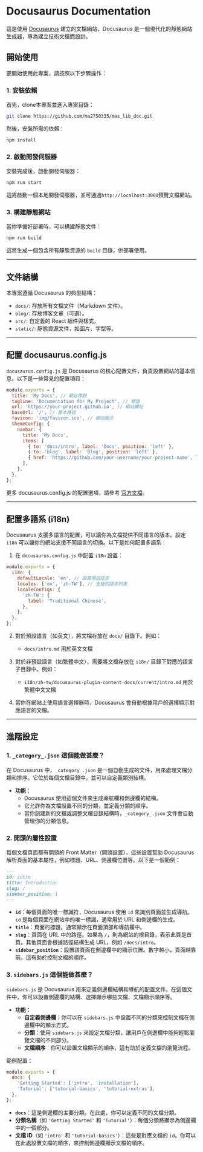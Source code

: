 # Docusaurus Documentation

這是使用 [Docusaurus](https://docusaurus.io/) 建立的文檔網站，Docusaurus 是一個現代化的靜態網站生成器，專為建立技術文檔而設計。

## 開始使用

要開始使用此專案，請按照以下步驟操作：

### 1. 安裝依賴

首先，clone本專案並進入專案目錄：

```bash
git clone https://github.com/ma2750335/mas_lib_doc.git
```

然後，安裝所需的依賴：

```bash
npm install
```

### 2. 啟動開發伺服器

安裝完成後，啟動開發伺服器：

```bash
npm run start
```

這將啟動一個本地開發伺服器，並可通過`http://localhost:3000`預覽文檔網站。

### 3. 構建靜態網站

當你準備好部署時，可以構建靜態文件：

```bash
npm run build
```

這將生成一個包含所有靜態資源的 `build` 目錄，供部署使用。

---

## 文件結構
本專案遵循 Docusaurus 的典型結構：

- `docs/`: 存放所有文檔文件（Markdown 文件）。
- `blog/`: 存放博客文章（可選）。
- `src/`: 自定義的 React 組件與樣式。
- `static/`: 靜態資源文件，如圖片、字型等。

---

## 配置 docusaurus.config.js

`docusaurus.config.js` 是 Docusaurus 的核心配置文件，負責設置網站的基本信息。以下是一些常見的配置項目：

```javascript
module.exports = {
  title: 'My Docs', // 網站標題
  tagline: 'Documentation for My Project', // 標語
  url: 'https://your-project.github.io', // 網站網址
  baseUrl: '/', // 基本路徑
  favicon: 'img/favicon.ico', // 網站圖示
  themeConfig: {
    navbar: {
      title: 'My Docs',
      items: [
        { to: 'docs/intro', label: 'Docs', position: 'left' },
        { to: 'blog', label: 'Blog', position: 'left' },
        { href: 'https://github.com/your-username/your-project-name', label: 'GitHub', position: 'right' },
      ],
    },
  },
};
```

更多 docusaurus.config.js 的配置選項，請參考 [官方文檔](https://docusaurus.io/docs/configuration)。

---

## 配置多語系 (i18n)
Docusaurus 支援多語言的配置，可以讓你為文檔提供不同語言的版本。設定 `i18n` 可以讓你的網站支援不同語言的切換。以下是如何配置多語系：

1. 在 `docusaurus.config.js` 中配置 `i18n` 設置：

```javascript
module.exports = {
  i18n: {
    defaultLocale: 'en', // 設置預設語言
    locales: ['en', 'zh-TW'], // 支援的語言列表
    localeConfigs: {
      'zh-TW': {
        label: 'Traditional Chinese',
      },
    },
  },
};
```

2. 對於預設語言（如英文），將文檔存放在 `docs/` 目錄下。例如：
   - `docs/intro.md` 用於英文文檔

3. 對於非預設語言（如繁體中文），需要將文檔存放在 `i18n/` 目錄下對應的語言子目錄中。例如：
   - `i18n/zh-tw/docusaurus-plugin-content-docs/current/intro.md` 用於繁體中文文檔

4. 當你在網站上使用語言選擇器時，Docusaurus 會自動根據用戶的選擇顯示對應語言的文檔。

---

## 進階設定

### 1. `_category_.json` 這個能做甚麼？

在 Docusaurus 中，`_category_.json` 是一個自動生成的文件，用來處理文檔分類和排序。它位於每個文檔目錄中，並可以自定義類別結構。

- **功能**：
  - Docusaurus 使用這個文件來生成導航欄和側邊欄的結構。
  - 它允許你為文檔設置不同的分類，並定義分類的順序。
  - 當你創建新的文檔或調整文檔目錄結構時，`_category_.json` 文件會自動管理你的分類信息。


### 2. 開頭的屬性設置

每個文檔頁面都有開頭的 Front Matter（開頭設置），這些設置幫助 Docusaurus 解析頁面的基本屬性，例如標題、URL、側邊欄位置等。以下是一個範例：

```markdown
---
id: intro
title: Introduction
slug: /
sidebar_position: 1
---
```

- **`id`**：每個頁面的唯一標識符，Docusaurus 使用 `id` 來識別頁面並生成導航。`id` 是每個頁面在網站中的唯一標識，通常用於 URL 和側邊欄的生成。
- **`title`**：頁面的標題，通常顯示在頁面頂部和導航欄中。
- **`slug`**：頁面在 URL 中的路徑。如果為 `/`，則為網站的根目錄，表示此頁是首頁。其他頁面會根據路徑結構生成 URL，例如 `/docs/intro`。
- **`sidebar_position`**：設置該頁面在側邊欄中的顯示位置。數字越小，頁面越靠前。這有助於控制文檔的順序。 

### 3. `sidebars.js` 這個能做甚麼？

`sidebars.js` 是 Docusaurus 用來定義側邊欄結構和導航的配置文件。在這個文件中，你可以設置側邊欄的結構、選擇顯示哪些文檔、文檔顯示順序等。

- **功能**：
  - **自定義側邊欄**：你可以在 `sidebars.js` 中設置不同的分類來控制文檔在側邊欄中的顯示方式。
  - **分類**：使用 `sidebars.js` 來設定文檔分類，讓用戶在側邊欄中能夠輕鬆瀏覽文檔的不同部分。
  - **文檔順序**：你可以設置文檔顯示的順序，這有助於定義文檔的瀏覽流程。

範例配置：

```javascript
module.exports = {
  docs: {
    'Getting Started': ['intro', 'installation'],
    'Tutorial': ['tutorial-basics', 'tutorial-extras'],
  },
};
```

- **`docs`**：這是側邊欄的主要分類。在此處，你可以定義不同的文檔分類。
- **分類名稱**（如 `'Getting Started'` 和 `'Tutorial'`）：每個分類將顯示為側邊欄中的一個部分。
- **文檔 ID**（如 `'intro'` 和 `'tutorial-basics'`）：這些是對應文檔的 `id`。你可以在此處設置文檔的順序，來控制側邊欄顯示文檔的順序。




